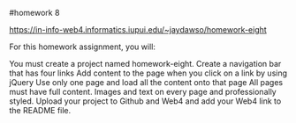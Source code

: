 #homework 8

https://in-info-web4.informatics.iupui.edu/~jaydawso/homework-eight

For this homework assignment, you will:

You must create a project named homework-eight.
Create a navigation bar that has four links
Add content to the page when you click on a link by using jQuery
Use only one page and load all the content onto that page
All pages must have full content. Images and text on every page and professionally styled.
Upload your project to Github and Web4 and add your Web4 link to the README file.
